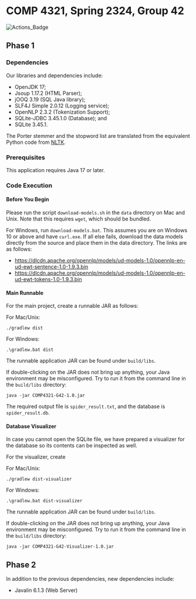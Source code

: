 # COMP 4321, Spring 2324, Group 42
![Actions_Badge](https://github.com/151044/COMP4321-G42/actions/workflows/test.yml/badge.svg)
## Phase 1
### Dependencies
Our libraries and dependencies include:
- OpenJDK 17;
- Jsoup 1.17.2 (HTML Parser);
- jOOQ 3.19 (SQL Java library);
- SLF4J Simple 2.0.12 (Logging service);
- OpenNLP 2.3.2 (Tokenization Support);
- SQLite-JDBC 3.45.1.0 (Database); and
- SQLite 3.45.1.

The Porter stemmer and the stopword list are translated from the equivalent Python code from [NLTK](https://www.nltk.org/).

### Prerequisites
This application requires Java 17 or later.

### Code Execution
#### Before You Begin
Please run the script `download-models.sh` in the `data` directory on Mac and Unix. Note that this requires `wget`, which should be bundled.

For Windows, run `download-models.bat`. This assumes you are on Windows 10 or above and have `curl.exe`. If all else fails, download the data models directly from the source and place them in the data directory.
The links are as follows:
- https://dlcdn.apache.org/opennlp/models/ud-models-1.0/opennlp-en-ud-ewt-sentence-1.0-1.9.3.bin
- https://dlcdn.apache.org/opennlp/models/ud-models-1.0/opennlp-en-ud-ewt-tokens-1.0-1.9.3.bin

#### Main Runnable
For the main project, create a runnable JAR as follows:

For Mac/Unix:
```
./gradlew dist
```

For Windows:
```
.\gradlew.bat dist
```

The runnable application JAR can be found under `build/libs`.

If double-clicking on the JAR does not bring up anything, your Java environment may be misconfigured. Try to run it from the command line in the `build/libs` directory:
```
java -jar COMP4321-G42-1.0.jar
```

The required output file is `spider_result.txt`, and the database is `spider_result.db`.

#### Database Visualizer

In case you cannot open the SQLite file, we have prepared a visualizer for the database so its contents can be inspected as well.

For the visualizer, create

For Mac/Unix:
```
./gradlew dist-visualizer
```

For Windows:
```
.\gradlew.bat dist-visualizer
```

The runnable application JAR can be found under `build/libs`.

If double-clicking on the JAR does not bring up anything, your Java environment may be misconfigured. Try to run it from the command line in the `build/libs` directory:
```
java -jar COMP4321-G42-Visualizer-1.0.jar
```

## Phase 2
In addition to the previous dependencies, new dependencies include:
- Javalin 6.1.3 (Web Server)